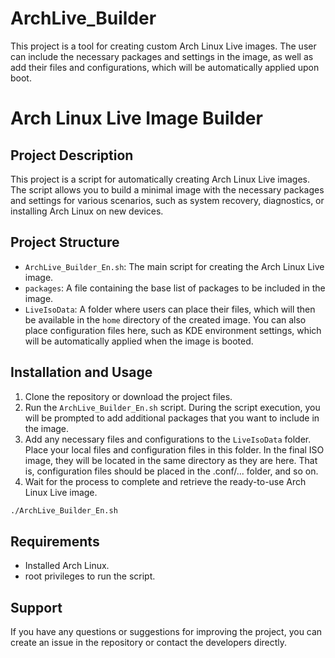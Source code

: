 # ArchLive_Builder
This project is a tool for creating custom Arch Linux Live images. The user can include the necessary packages and settings in the image, as well as add their files and configurations, which will be automatically applied upon boot.

# Arch Linux Live Image Builder

## Project Description

This project is a script for automatically creating Arch Linux Live images. The script allows you to build a minimal image with the necessary packages and settings for various scenarios, such as system recovery, diagnostics, or installing Arch Linux on new devices.

## Project Structure

- `ArchLive_Builder_En.sh`: The main script for creating the Arch Linux Live image.
- `packages`: A file containing the base list of packages to be included in the image.
- `LiveIsoData`: A folder where users can place their files, which will then be available in the `home` directory of the created image. You can also place configuration files here, such as KDE environment settings, which will be automatically applied when the image is booted.

## Installation and Usage

1. Clone the repository or download the project files.
2. Run the `ArchLive_Builder_En.sh` script. During the script execution, you will be prompted to add additional packages that you want to include in the image.
3. Add any necessary files and configurations to the `LiveIsoData` folder. Place your local files and configuration files in this folder. In the final ISO image, they will be located in the same directory as they are here. That is, configuration files should be placed in the .conf/... folder, and so on.
5. Wait for the process to complete and retrieve the ready-to-use Arch Linux Live image.

```bash
./ArchLive_Builder_En.sh
```

## Requirements

- Installed Arch Linux.
- root privileges to run the script.

## Support

If you have any questions or suggestions for improving the project, you can create an issue in the repository or contact the developers directly.

